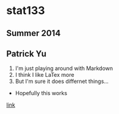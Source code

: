 stat133
======
Summer 2014
----------
Patrick Yu
---------
1. I'm just playing around with Markdown
2. I think I like LaTex more
3. But I'm sure it does differnet things...

+ Hopefully this works

[link](https://www.google.com)

